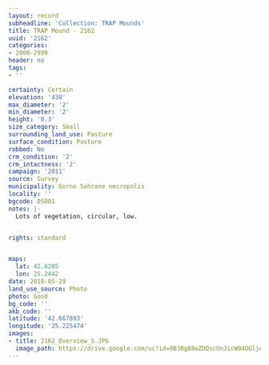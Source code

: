 ```yaml
---
layout: record
subheadline: 'Collection: TRAP Mounds'
title: TRAP Mound - 2162
uuid: '2162'
categories:
- 2000-2999
header: no
tags:
- ''

certainty: Certain
elevation: '438'
max_diameter: '2'
min_diameter: '2'
height: '0.3'
size_category: Small
surrounding_land_use: Pasture
surface_condition: Pasture
robbed: No
crm_condition: '2'
crm_intactness: '2'
campaign: '2011'
source: Survey
municipality: Gorno Sahrane necropolis
locality: ''
bgcode: DS001
notes: |-
  Lots of vegetation, circular, low.


rights: standard


maps:
  lat: 42.6285
  lon: 25.2442
date: 2018-05-29
land_use_source: Photo
photo: Good
bg_code: ''
akb_code: ''
latitude: '42.667893'
longitude: '25.225474'
images:
- title: 2162_Overview_S.JPG
  image_path: https://drive.google.com/uc?id=0B3Rg88wZDQscUnJicW04OGljeW8
---
```

